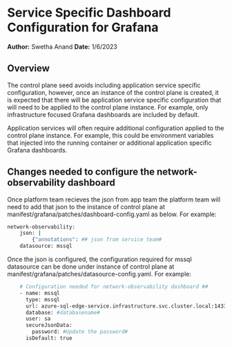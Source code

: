 # Service Specific Dashboard Configuration for Grafana

**Author:** Swetha Anand
**Date:** 1/6/2023

## Overview

The control plane seed avoids including application service specific configuration, however, once an instance of the control plane is created, it is expected that there will be application service specific configuration that will need to be applied to the control plane instance. For example, only infrastructure focused Grafana dashboards are included by default.

Application services will often require additional configuration applied to the control plane instance. For example, this could be environment variables that injected into the running container or additional application specific Grafana dashboards.

## Changes needed to configure the network-observability dashboard

Once platform team recieves the json from app team the platform team will need to add that json to the instance of control plane at manifest/grafana/patches/dashboard-config.yaml as below. For example:

```bash
network-observability:
    json: |
        {"annotations": ## json from service team#
    datasource: mssql
```

Once the json is configured, the configuration required for mssql datasource can be done under instance of control plane at manifest/grafana/patches/datasource-config.yaml. For example:

```bash
    # Configuration needed for network-observability dashboard ##
    - name: mssql
      type: mssql
      url: azure-sql-edge-service.infrastructure.svc.cluster.local:1433
      database: #databasename#
      user: sa
      secureJsonData:
        password: #Update the password#
      isDefault: true
```
